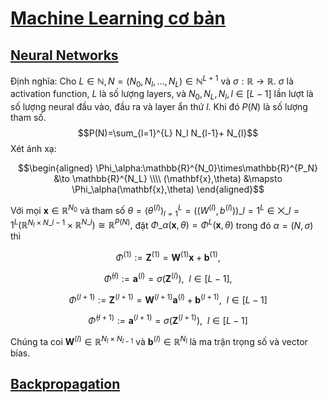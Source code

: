 # [Machine Learning cơ bản](https://machinelearningcoban.com/about/)
## [Neural Networks](https://machinelearningcoban.com/2017/02/24/mlp/)
Định nghĩa: Cho $L \in \mathbb{N}, N = (N_0,N_l,\dots,N_L) \in \mathbb{N}^{L+1}$ và $\sigma:\mathbb{R} \to \mathbb{R}.$ $\sigma$ là activation function, $L$ là số lượng layers, 
và $N_0,N_L,N_l,l \in [L-1]$ lần lượt là số lượng neural đầu vào, đầu ra và layer ẩn thứ $l$. Khi đó $P(N)$ là số lượng tham số.
$$P(N)=\sum_{l=1}^{L} N_l N_{l-1}+ N_{l}$$
Xét ánh xạ:

$$\begin{aligned} 
\Phi_\alpha:\mathbb{R}^{N_0}\times\mathbb{R}^{P_N} &\to \mathbb{R}^{N_L} \\\\ (\mathbf{x},\theta) &\mapsto \Phi_\alpha(\mathbf{x},\theta) 
\end{aligned}$$

Với mọi $\mathbf{x} \in \mathbb{R}^{N_0}$ và tham số $\theta = (\theta^{(l)})_{l=1}^L=((W^{(l)},b^{(l)}))\_{l=1}^L \in \bigtimes\limits\_{l=1}^{L}(\mathbb{R}^{N_l\times N\_{l-1}}\times \mathbb{R}^{N\_{l}})\cong \mathbb{R}^{P(N)},$ đặt $\Phi\_{\alpha}(\mathbf{x},\theta)=\Phi^L(\mathbf{x},\theta)$ trong đó $\alpha=(N,\sigma)$ thì

$$\Phi^{(1)}:=\mathbf{Z}^{(1)}=\mathbf{W}^{(1)}\mathbf{x}+\mathbf{b}^{(1)},$$   

$$\bar\Phi^{(l)}:=\mathbf{a}^{(l)}=\sigma(\mathbf{Z}^{(l)}),~~l \in [L-1],$$

$$\Phi^{(l+1)}:=\mathbf{Z}^{(l+1)}=\mathbf{W}^{(l+1)}\mathbf{a}^{(l)}+\mathbf{b}^{(l+1)},~~l \in [L-1]$$

$$\bar\Phi^{(l+1)}:=\mathbf{a}^{(l+1)}=\sigma(\mathbf{Z}^{(l+1)}),~~l \in [L-1]$$

Chúng ta coi $\mathbf{W}^{(l)} \in \mathbb{R}^{N_l \times N_{l-1}}$ và $\mathbf{b}^{(l)} \in \mathbb{R}^{N_l}$ là ma trận trọng số và vector bias.
## [Backpropagation](https://mattmazur.com/2015/03/17/a-step-by-step-backpropagation-example/?fbclid=IwAR2awLv1m6QkU7pDlpusUjOOrv4R61TSFLyllhuTPneuxUTpQhJmB3s3Is8)

